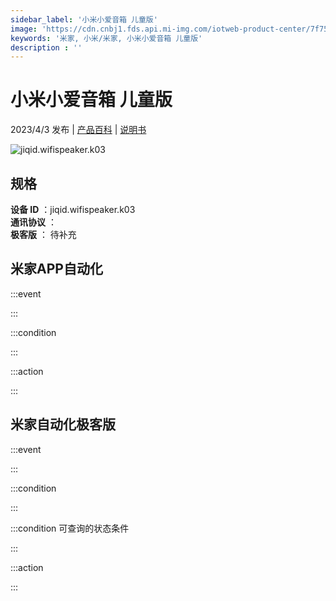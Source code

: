 ```yaml
---
sidebar_label: '小米小爱音箱 儿童版'
image: 'https://cdn.cnbj1.fds.api.mi-img.com/iotweb-product-center/7f7538d27ce7b9fd2caf2bff859b6959_1661774753727.png?GalaxyAccessKeyId=AKVGLQWBOVIRQ3XLEW&Expires=9223372036854775807&Signature=t8lIfA86iXX5dVbglGGct/WPT+s='
keywords: '米家, 小米/米家, 小米小爱音箱 儿童版'
description : ''
---
```

# 小米小爱音箱 儿童版

2023/4/3 发布 | [产品百科](https://home.mi.com/webapp/content/baike/product/index.html?model=jiqid.wifispeaker.k03/) | [说明书](https://home.mi.com/views/introduction.html?model=jiqid.wifispeaker.k03&region=cn)

![jiqid.wifispeaker.k03](https://cdn.cnbj1.fds.api.mi-img.com/iotweb-product-center/7f7538d27ce7b9fd2caf2bff859b6959_1661774753727.png?GalaxyAccessKeyId=AKVGLQWBOVIRQ3XLEW&Expires=9223372036854775807&Signature=t8lIfA86iXX5dVbglGGct/WPT+s=)

## 规格  
> 
**设备 ID** ：jiqid.wifispeaker.k03  
**通讯协议** ：  
**极客版**  ： 待补充 


## 米家APP自动化  

:::event  

:::

:::condition  

:::

:::action   

:::

## 米家自动化极客版  

:::event  

:::

:::condition  

:::

:::condition 可查询的状态条件  

:::

:::action  

:::

        
